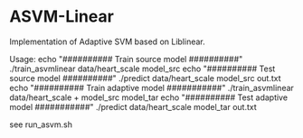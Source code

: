 ASVM-Linear
===========

Implementation of Adaptive SVM based on Liblinear.

Usage:
echo "########## Train source model ##########"
./train_asvmlinear data/heart_scale model_src
echo "########## Test source model ##########"
./predict data/heart_scale model_src out.txt
echo "########## Train adaptive model ###########"
./train_asvmlinear data/heart_scale + model_src model_tar
echo "########## Test adaptive model ###########"
./predict data/heart_scale model_tar out.txt

see run_asvm.sh
